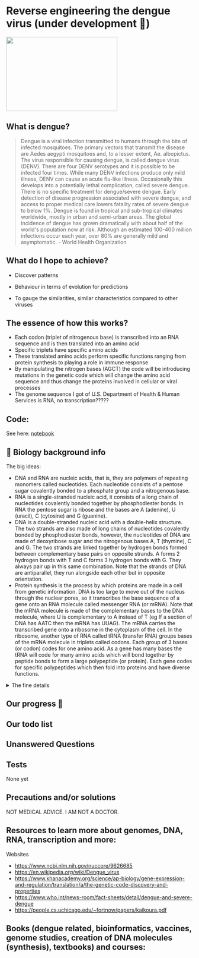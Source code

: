 # Reverse engineering the dengue virus (under development 🚧)


<img src="https://user-images.githubusercontent.com/75043245/151876851-a653d8ab-d05e-42ac-958a-7ade33d03c2b.png" width="300" height="200">


<h2> What is dengue? </h2>

> Dengue is a viral infection transmitted to humans through the bite of infected mosquitoes. The primary vectors that transmit the disease are Aedes aegypti mosquitoes and, to a lesser extent, Ae. albopictus. The virus responsible for causing dengue, is called dengue virus (DENV). There are four DENV serotypes and it is possible to be infected four times. While many DENV infections produce only mild illness, DENV can cause an acute flu-like illness. Occasionally this develops into a potentially lethal complication, called severe dengue. There is no specific treatment for dengue/severe dengue. Early detection of disease progression associated with severe dengue, and access to proper medical care lowers fatality rates of severe dengue to below 1%.  Dengue is found in tropical and sub-tropical climates worldwide, mostly in urban and semi-urban areas. The global incidence of dengue has grown dramatically with about half of the world's population now at risk. Although an estimated 100-400 million infections occur each year, over 80% are generally mild and asymptomatic. - World Health Organization



<h2> What do I hope to achieve?</h2>

- Discover patterns

- Behaviour in terms of evolution for predictions

- To gauge the similarities, similar characteristics compared to other viruses

<h2> The essence of how this works? </h2>


- Each codon (triplet of nitrogenous base) is transcribed into an RNA sequence and is then translated into an amino acid
- Specific triplets have specific amino acids
- These translated amino acids perform specific functions ranging from protein synthesis to playing a role in immune response
- By manipulating the nitrogen bases (AGCT) the code will be introducing mutations in the genetic code which will change the amino acid sequence and thus change the proteins involved in cellular or viral processes
- The genome sequence I got of U.S. Department of Health & Human Services is RNA, no transcription?????



<h2> Code:</h2>

See here: [notebook](https://github.com/Krish-sysadmin/ReverseEngineerVirus/blob/main/dengue-virus.ipynb)

<h2> 🧬 Biology background info </h2>

The big ideas:

- DNA and RNA are nucleic acids, that is, they are polymers of repeating monomers called nucleotides. Each nucleotide consists of a pentose sugar covalently bonded to a phosphate group and a nitrogenous base.
- RNA is a single-stranded nucleic acid, it consists of a long chain of nucleotides covalently bonded together by phosphodiester bonds. In RNA the pentose sugar is ribose and the bases are A (adenine), U (uracil), C (cytosine) and G (guanine).
- DNA is a double-stranded nucleic acid with a double-helix structure. The two strands are also made of long chains of nucleotides covalently bonded by phosphodiester bonds, however, the nucleotides of DNA are made of deoxyribose sugar and the nitrogenous bases A, T (thymine), C and G. The two strands are linked together by hydrogen bonds formed between complementary base pairs on opposite strands. A forms 2 hydrogen bonds with T and C forms 3 hydrogen bonds with G. They always pair up in this same combination. Note that the strands of DNA are antiparallel, they run alongside each other but in opposite orientation.
- Protein synthesis is the process by which proteins are made in a cell from genetic information. DNA is too large to move out of the nucleus through the nuclear pores, so it transcribes the base sequence of a gene onto an RNA molecule called messenger RNA (or mRNA). Note that the mRNA molecule is made of the complementary bases to the DNA molecule, where U is complementary to A instead of T (eg If a section of DNA has AATC then the mRNA has UUAG). The mRNA carries the transcribed gene onto a ribosome in the cytoplasm of the cell. In the ribosome, another type of RNA called tRNA (transfer RNA) groups bases of the mRNA molecule in triplets called codons. Each group of 3 bases (or codon) codes for one amino acid. As a gene has many bases the tRNA will code for many amino acids which will bond together by peptide bonds to form a large polypeptide (or protein). Each gene codes for specific polypeptides which then fold into proteins and have diverse functions.


<details>
<summary>The fine details</summary>
<br>

  
- RNA and DNA are both nucleic acids, meaning they are made of repeating subunits called nucleotides. These nucleotides are made of a pentose sugar covalently bonded to a phosphate group and a nitrogenous base. RNA is a single stranded molecule meaning it has one long chain of nucleotides bonded by covalent bonds and has bases A, U, C and G. Also RNA has ribose as the pentose sugar
- mRNA is used in transcription where the genes of the DNA molecule are replicated onto an RNA molecule (but changing the base T in DNA for U in RNA) which then travels through the cytoplasm of the cell. In the ribosomes the tRNA basically gets groups of 3 bases where each three bases code for one amino acid and so a long chain of amino acids (protein) is made from one gene.
- DNA is double stranded, has deoxyribose sugar and has a double helix shape. In DNA the 2 strands are held together by hydrogen bonds between the complementary bases on the 2 strands (A from one strand pairs with T from another strand and C from one strand pairs with G from another strand). They always pair up in this way. 2 hydrogen bonds are formed between A and T and 3 hydrogen bonds are formed between C and G and that’s what basically holds the double helix together.

Remember: T in DNA  and U in RNA

<img src="https://user-images.githubusercontent.com/75043245/151867982-4b25dfa5-143e-496f-93b0-ed641fc0bf5c.png" width="200" height="200">

1. So you have 4 bases
2. A and T pair up (In each strand) Of DNA
3. C and G pair up (In each strand) Of DNA
4. But in RNA U pairs up with A instead of T
5. Genome sequence in link is DNA code which is a template 
6. The two strands of DNA separate. And mRNA bases attach to one of the DNA strands which is opposite to the one it wants to replicate. So if you wanna replicate A then mRNA will attach to T (so the mRNA base is T). They keep doing that until the desired code is replicated and they have a strand of RNA which goes to the ribosome and in ribosome. 3 bases are read at the same time. Those are the triplet codons. And an amino acid matching those is brought to them. Multiple amino acids together are bound by peptide bonds and that makes a protein

Codon table to see the code and see what amino acid that codes for: (DNA)

<img src="https://user-images.githubusercontent.com/75043245/151868401-8dd9c1f1-9858-4977-99f9-0163114c4fdb.png" width="200" height="200">


Note:
- Multiple amino acids together are bound by peptide bonds and that makes a protein


Basically:
- DNA is the template that stays inside the nucleus
- And RNA is the single strand that travels out of the nucleus into the ribosome to code for proteins
- RNA is a copy of DNA but a single strand
- Essentially DNA codes for RNA and RNA codes for proteins. But instead of T as a base RNA has U
- Codon table - multiple triplet codons code for 1 amino acid (eg AAT and AAC both code for leucine) to decrease the likelihood of mutations cos even if a base gets replaced (eg T by C) the same amino acid will be synthesized
- There MANY types of RNA , theres mRNA, tRNA, snRNA , rRNA etc etc. but, when you’re picturing a strand similar to the dna one you r about mRNA. With mRNA you need to know that basically it derives from the actual dna strand with all the information , but there’s a little complication here. DNA consists of two strands, the coding strand with a 5’-3’ direction which actually contains all the information of the genome as it is, and then its complementary strand, the non-coding strand with a 3-5 direction. Now, the mrna is created FROM the non coding dna strand, that’s why it has the SAME bases (except T, it’s replaced by U) , SAME direction with the coding strand. ( as they are both complementary to the non coding strand ). After all, that’s why they called it ‘coding strand’ of DNA. It’s because it has the same base sequence with the mRNA molecule, which is the one that travels to the ribosomes and helps with protein synthesis etc etc. DNA is ‘transcribed’ into mRNA with a process called ‘transcription’. And badically what happens during this process is some enzymes line up nitrogenous bases of RNA ( adenine, guanine, cytosine and uracyl -remember in place of thymine) opposite the complementary bases of the non-coding dna strand ( the complementary strand of mRNA) . A-T and G-C are complementary. The mRNA is single stranded.
- Gene sequence of the DNA, there are some regions between the sequences of the actual genes that are not going to be translated to proteins afterwards that are responsible for functions of the DNA , not for protein synthesis. After mRNA is transcribed, it also contains those regions that need to be cut off during a process called mRNA splicing. Enzymes inside the nucleus of the cell cut off those parts that ‘do not talk about proteins’ from the mRNA molecule, ( the introns ) and leave the exons, which are the actual genes. (The non-translating regions are the introns.)
- The mRNA molecule leaves the cell, travels to the ribosomes and then the translation begins. 
- Each amino acid refers to a codon ( let me explain )
- A codon is a sequence of 3 bases ( for example AUG- which codes for the amino acid methionin)
- A gene on the mRNA might have 50 codons or 50 codons ( thus 50x3=150 bases ) . The mrna binds to the ribosome and another molecule , the tRNA , reads the codons, and brings the amino acid needed, and thus the polypeptide chain ( the protein) is created
-  What tf stop means, UAG, UGA and UAA are ‘stop codons’ which code for no amino acid but they ‘inform’ the ribosomes when the polypeptide chain is done and the translation is complete

The DNA is basically untouched ( not to worry about it,only  unzips for transcription) . It stays there only opens up to be replicated but that’s it. DNA to RNA is transcription because then translation is when RNA codes for amino acids. 
You don’t make DNA out of RNA cos the DNA always stays in the nucleus and it’s been there since the cell formed
  
More technically:
  
1.  In transcription, the DNA sequence of a gene is "rewritten" in RNA. In eukaryotes, the RNA must go through additional processing steps to become a messenger RNA, or mRNA.
2. In translation, the sequence of nucleotides in the mRNA is "translated" into a sequence of amino acids in a polypeptide (protein chain).

![image](https://user-images.githubusercontent.com/75043245/151870117-f037363b-e2a3-4097-943b-66747bcd8eba.png)


**Codon table**


![image](https://user-images.githubusercontent.com/75043245/151872198-90c1c385-167d-40eb-a748-90e7ae260cdd.png)


(That is RNA,  is what ultimately codes for the amino acid) 

  
</details>


<h2> Our progress  🌊 </h2>


<h2> Our todo list </h2>



<h2>  Unanswered Questions </h2>


<h2> Tests </h2>

None yet


<h2> Precautions and/or solutions </h2>

NOT MEDICAL ADVICE. I AM NOT A DOCTOR.



<h2>Resources to learn more about genomes, DNA, RNA, transcription and more: </h2> 

Websites 
- https://www.ncbi.nlm.nih.gov/nuccore/9626685
- https://en.wikipedia.org/wiki/Dengue_virus
- https://www.khanacademy.org/science/ap-biology/gene-expression-and-regulation/translation/a/the-genetic-code-discovery-and-properties
- https://www.who.int/news-room/fact-sheets/detail/dengue-and-severe-dengue
- https://people.cs.uchicago.edu/~fortnow/papers/kaikoura.pdf

Books (dengue related, bioinformatics, vaccines, genome studies, creation of DNA molecules (synthesis), textbooks) and courses:
- 
